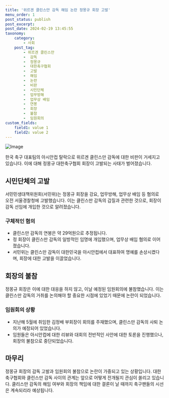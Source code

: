 ```yaml
---
title: '위르겐 클린스만 감독 해임 논란 정몽규 회장 고발'
menu_order: 1
post_status: publish
post_excerpt: 
post_date: 2024-02-19 13:45:55
taxonomy:
    category:
        - 사회
    post_tag:
        - 위르겐 클린스만
        -  감독
        -  정몽규
        -  대한축구협회
        -  고발
        -  해임
        -  논란
        -  비판
        -  시민단체
        -  업무방해
        -  업무상 배임
        -  연봉
        -  회장
        -  불참
        -  임원회의
custom_fields:
    field1: value 1
    field2: value 2
---
```


![Image](https://imgnews.pstatic.net/image/011/2024/02/13/0004298882_001_20240213141801025.jpg?type=w647)

한국 축구 대표팀의 아시안컵 탈락으로 위르겐 클린스만 감독에 대한 비판이 거세지고 있습니다. 이에 대해 정몽규 대한축구협회 회장이 고발되는 사태가 벌어졌습니다.
## 시민단체의 고발
서민민생대책위원회(서민위)는 정몽규 회장을 강요, 업무방해, 업무상 배임 등 혐의로 오전 서울경찰청에 고발했습니다. 이는 클린스만 감독의 갑질과 관련한 것으로, 회장이 감독 선임에 개입한 것으로 알려졌습니다.
### 구체적인 혐의
- 클린스만 감독의 연봉은 약 29억원으로 추정됩니다.
- 정 회장이 클린스만 감독의 일방적인 임명에 개입했으며, 업무상 배임 혐의로 이어졌습니다.
- 서민위는 클린스만 감독이 대한민국을 아시안컵에서 대표하여 명예를 손상시켰다며, 회장에 대한 고발을 이끌었습니다.
## 회장의 불참
정몽규 회장은 이에 대한 대응을 하지 않고, 이날 예정된 임원회의에 불참했습니다. 이는 클린스만 감독의 거취를 논의해야 할 중요한 시점에 있었기 때문에 논란이 되었습니다.
### 임원회의 상황
- 지난해 5월에 취임한 김정배 부회장이 회의를 주재했으며, 클린스만 감독의 사퇴 논의가 예정되어 있었습니다.
- 임원들은 아시안컵에 대한 리뷰와 대회의 전반적인 사안에 대한 토론을 진행했으나, 회장의 불참으로 중단되었습니다.
## 마무리
정몽규 회장의 감독 고발과 임원회의 불참으로 논란이 가중되고 있는 상황입니다. 대한축구협회와 클린스만 감독 사이의 관계는 앞으로 어떻게 전개될지 관심이 쏠리고 있습니다. 클리스만 감독의 해임 여부와 회장의 책임에 대한 결론이 날 때까지 축구팬들의 시선은 계속되리라 예상됩니다.
